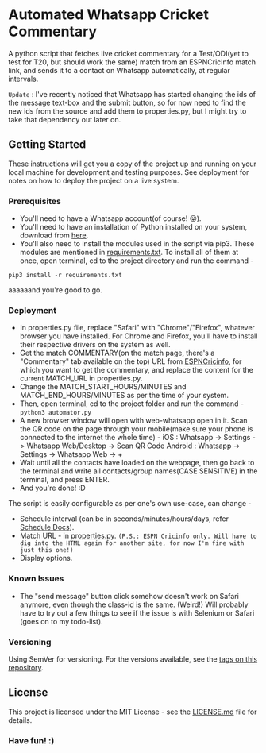 # Automated Whatsapp Cricket Commentary

A python script that fetches live cricket commentary for a Test/ODI(yet to test for T20, but should work the same) match from an ESPNCricInfo match link, and sends it to a contact on Whatsapp automatically, at regular intervals.

`Update` : I've recently noticed that Whatsapp has started changing the ids of the message text-box and the submit button, so for now need to find the new ids from the source and add them to properties.py, but I might try to take that dependency out later on.

## Getting Started

These instructions will get you a copy of the project up and running on your local machine for development and testing purposes. See deployment for notes on how to deploy the project on a live system.

### Prerequisites

- You'll need to have a Whatsapp account(of course! 😛).
- You'll need to have an installation of Python installed on your system, download from [here](https://www.python.org/downloads/).
- You'll also need to install the modules used in the script via pip3. These modules are mentioned in [requirements.txt](requirements.txt).
To install all of them at once, open terminal, cd to the project directory and run the command -

`pip3 install -r requirements.txt`

aaaaaand you're good to go.

### Deployment

- In properties.py file, replace "Safari" with "Chrome"/"Firefox", whatever browser you have installed. For Chrome and Firefox, you'll have to install their respective drivers on the system as well.
- Get the match COMMENTARY(on the match page, there's a "Commentary" tab available on the top) URL from [ESPNCricinfo](http://www.espncricinfo.com), for which you want to get the commentary, and replace the content for the current MATCH_URL in properties.py.
- Change the MATCH_START_HOURS/MINUTES and MATCH_END_HOURS/MINUTES as per the time of your system.
- Then, open terminal, cd to the project folder and run the command -
`python3 automator.py`
- A new browser window will open with web-whatsapp open in it. Scan the QR code on the page through your mobile(make sure your phone is connected to the internet the whole time) -
iOS : Whatsapp -> Settings -> Whatsapp Web/Desktop -> Scan QR Code
Android : Whatsapp -> Settings -> Whatsapp Web -> +
- Wait until all the contacts have loaded on the webpage, then go back to the terminal and write all contacts/group names(CASE SENSITIVE) in the terminal, and press ENTER.
- And you're done! :D

The script is easily configurable as per one's own use-case, can change -
- Schedule interval (can be in seconds/minutes/hours/days, refer [Schedule Docs](https://schedule.readthedocs.io/en/stable/)).
- Match URL - in [properties.py](properties.py).
`(P.S.: ESPN Cricinfo only. Will have to dig into the HTML again for another site, for now I'm fine with just this one!)`
- Display options.

### Known Issues

- The "send message" button click somehow doesn't work on Safari anymore, even though the class-id is the same. (Weird!) Will probably have to try out a few things to see if the issue is with Selenium or Safari (goes on to my todo-list).

### Versioning

Using SemVer for versioning. For the versions available, see the [tags on this repository](https://github.com/rahulkhairwar/automated-whatsapp-cricket-commentary/tags).

## License

This project is licensed under the MIT License - see the [LICENSE.md](LICENSE.md) file for details.

<h3>Have fun! :)<h3>